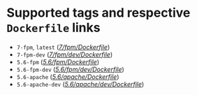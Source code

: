 # Supported tags and respective `Dockerfile` links
 - `7-fpm`, `latest` (*[7/fpm/Dockerfile](https://github.com/thedrum-developers/docker-php/blob/master/7/fpm/Dockerfile)*)
 - `7-fpm-dev` (*[7/fpm/dev/Dockerfile](https://github.com/thedrum-developers/docker-php/blob/master/7/fpm/dev/Dockerfile)*)
 - `5.6-fpm` (*[5.6/fpm/Dockerfile](https://github.com/thedrum-developers/docker-php/blob/master/5.6/fpm/Dockerfile)*)
 - `5.6-fpm-dev` (*[5.6/fpm/dev/Dockerfile](https://github.com/thedrum-developers/docker-php/blob/master/5.6/fpm/dev/Dockerfile)*)
 - `5.6-apache` (*[5.6/apache/Dockerfile](https://github.com/thedrum-developers/docker-php/blob/master/5.6/apache/Dockerfile)*)
 - `5.6-apache-dev` (*[5.6/apache/dev/Dockerfile](https://github.com/thedrum-developers/docker-php/blob/master/5.6/apache/dev/Dockerfile)*)